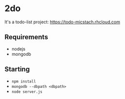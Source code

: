 # 2do
It's a todo-list project: https://todo-micstach.rhcloud.com

## Requirements
- nodejs
- mongodb

## Starting
- ```npm install```
- ```mongodb --dbpath <dbpath>```
- ```node server.js```
